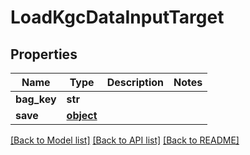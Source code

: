 # LoadKgcDataInputTarget

## Properties
Name | Type | Description | Notes
------------ | ------------- | ------------- | -------------
**bag_key** | **str** |  | 
**save** | [**object**](.md) |  | 

[[Back to Model list]](../README.md#documentation-for-models) [[Back to API list]](../README.md#documentation-for-api-endpoints) [[Back to README]](../README.md)


